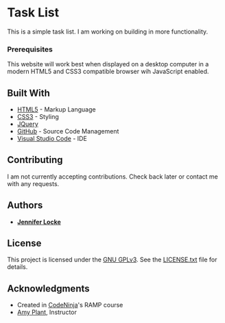 # Task List

This is a simple task list. I am working on building in more functionality.

### Prerequisites

This website will work best when displayed on a desktop computer in a modern HTML5 and CSS3 compatible browser wih JavaScript enabled.

## Built With

* [HTML5](https://www.w3schools.com/html/default.asp) - Markup Language
* [CSS3](https://www.w3schools.com/css/default.asp) - Styling
* [JQuery](https://jquery.com/)
* [GitHub](https://github.com/jnnfrlocke/task_list/) - Source Code Management
* [Visual Studio Code](https://code.visualstudio.com/) - IDE

## Contributing

I am not currently accepting contributions. Check back later or contact me with any requests.

## Authors

* [**Jennifer Locke**](https://github.com/jnnfrlocke)

## License

This project is licensed under the [GNU GPLv3](http://www.gnu.org/licenses/gpl-3.0.txt). See the [LICENSE.txt](LICENSE.txt) file for details.

## Acknowledgments

* Created in [CodeNinja](http://code-ninja.co/)'s RAMP course
* [Amy Plant](http://amyplant.me/), Instructor

